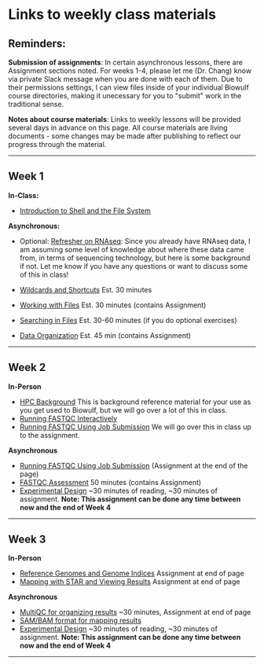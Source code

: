 # Links to weekly class materials

## Reminders: 
**Submission of assignments**: In certain asynchronous lessons, there are Assignment sections noted. For weeks 1-4, please let me (Dr. Chang) know via private Slack message when you are done with each of them. Due to their permissions settings, I can view files inside of your individual Biowulf course directories, making it unecessary for you to "submit" work in the traditional sense.

**Notes about course materials**: Links to weekly lessons will be provided several days in advance on this page. All course materials are living documents - some changes may be made after publishing to reflect our progress through the material.

------------------------------------------------------------------------------------------------------------------------------------
## Week 1
**In-Class:**

-    [Introduction to Shell and the File System](../lessons/wk1_lesson01_intro_filesystem.md)

**Asynchronous:**
-  Optional: [Refresher on RNAseq](../lessons/01_intro-to-RNAseq.md): Since you already have RNAseq data, I am assuming some level of knowledge about where these data came from, in terms of sequencing technology, but here is some background if not. Let me know if you have any questions or want to discuss some of this in class!

-   [Wildcards and Shortcuts](../lessons/wk1_lesson02_wildcards_shortcuts.md) Est. 30 minutes
-   [Working with Files](../lessons/wk1_lesson03_working_with_files.md) Est. 30 minutes (contains Assignment) 
-   [Searching in Files](../lessons/wk1_lesson04_searching_files.md) Est. 30-60 minutes (if you do optional exercises)
-   [Data Organization](../lessons/wk1_lesson05_data_organization.md) Est. 45 min (contains Assignment)

------------------------------------------------------------------------

## Week 2

**In-Person**
-   [HPC Background](../lessons/wk2_lesson01_hpc_background.md) This is background reference material for your use as you get used to Biowulf, but we will go over a lot of this in class. 
-   [Running FASTQC Interactively](../lessons/wk2_lesson02_fastqc_interactive.md)
-   [Running FASTQC Using Job Submission](../lessons/wk2_lesson03_fastqc_sbatch.md) We will go over this in class up to the assignment. 

**Asynchronous** 
-   [Running FASTQC Using Job Submission](../lessons/wk2_lesson03_fastqc_sbatch.md) (Assignment at the end of the page)
-   [FASTQC Assessment](../lessons/wk2_lesson04_fastqc_assessment.md) 50 minutes (contains Assignment) 
-   [Experimental Design](../lessons/wk2_lesson05_experimental_design.md) ~30 minutes of reading, ~30 minutes of assignment. **Note: This assignment can be done any time between now and the end of Week 4**

------------------------------------------------------------------------

## Week 3

**In-Person** 
-  [Reference Genomes and Genome Indices](../lessons/wk3_lesson01_reference_genomes.md) Assignment at end of page
-  [Mapping with STAR and Viewing Results](../lessons/wk3_lesson02_STAR_qualimap.md) Assignment at end of page

**Asynchronous**

-  [MultiQC for organizing results](../lessons/wk3_lesson03_multiqc.md) ~30 minutes, Assignment at end of page
-  [SAM/BAM format for mapping results](../lessons/wk3_lesson04_alignment_bam.md)
-  [Experimental Design](../lessons/wk2_lesson05_experimental_design.md) ~30 minutes of reading, ~30 minutes of assignment. **Note: This assignment can be done any time between now and the end of Week 4**

------------------------------------------------------------------------
